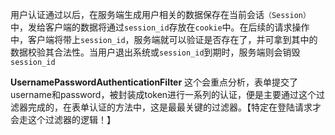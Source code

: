 用户认证通过以后，在服务端生成用户相关的数据保存在当前会话`（Session）`中，发给客户端的数据将通过`session_id`存放在`cookie`中。在后续的请求操作中，客户端将带上`session_id`，服务端就可以验证是否存在了，并可拿到其中的数据校验其合法性。当用户退出系统或`session_id`到期时，服务端则会销毁`session_id`

**UsernamePasswordAuthenticationFilter** 这个会重点分析，表单提交了username和password，被封装成token进行一系列的认证，便是主要通过这个过滤器完成的，在表单认证的方法中，这是最最关键的过滤器。【特定在登陆请求才会走这个过滤器的逻辑！】